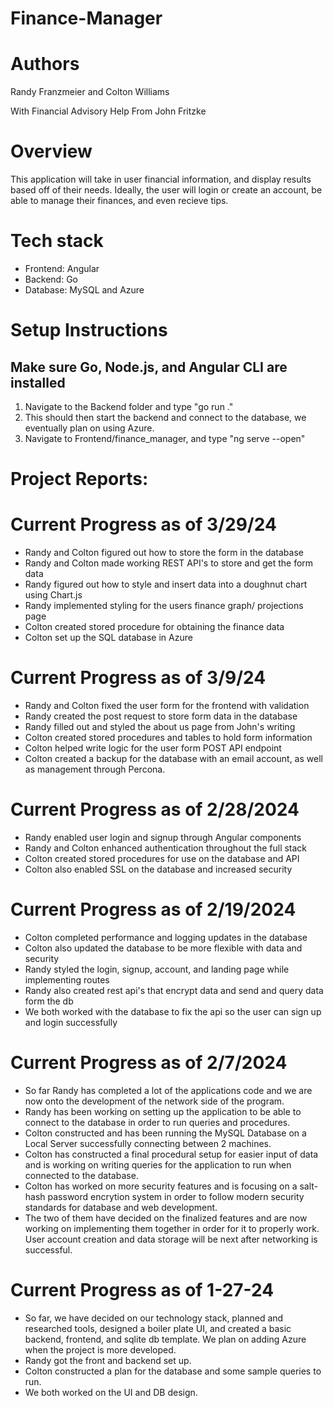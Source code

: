 # Finance-Manager

# Authors
 Randy Franzmeier and Colton Williams

 With Financial Advisory Help From John Fritzke

# Overview
 This application will take in user financial information, and display results based off of their needs.
 Ideally, the user will login or create an account, be able to manage their finances, and even recieve tips.

# Tech stack
 * Frontend: Angular
 * Backend: Go
 * Database: MySQL and Azure

# Setup Instructions
## Make sure Go, Node.js, and Angular CLI are installed
1. Navigate to the Backend folder and type "go run ."
2. This should then start the backend and connect to
   the database, we eventually plan on using Azure.
3. Navigate to Frontend/finance_manager, and type
   "ng serve --open"

# Project Reports:

# Current Progress as of 3/29/24
* Randy and Colton figured out how to store the form in the database
* Randy and Colton made working REST API's to store and get the form data
* Randy figured out how to style and insert data into a doughnut chart using Chart.js
* Randy implemented styling for the users finance graph/ projections page
* Colton created stored procedure for obtaining the finance data
* Colton set up the SQL database in Azure

# Current Progress as of 3/9/24
* Randy and Colton fixed the user form for the frontend with validation
* Randy created the post request to store form data in the database
* Randy filled out and styled the about us page from John's writing
* Colton created stored procedures and tables to hold form information
* Colton helped write logic for the user form POST API endpoint
* Colton created a backup for the database with an email account, as well
  as management through Percona.

# Current Progress as of 2/28/2024
* Randy enabled user login and signup through Angular components
* Randy and Colton enhanced authentication throughout the full stack
* Colton created stored procedures for use on the database and API
* Colton also enabled SSL on the database and increased security

# Current Progress as of 2/19/2024
*  Colton completed performance and logging updates in the database
*  Colton also updated the database to be more flexible with data and security
*  Randy styled the login, signup, account, and landing page while implementing routes
*  Randy also created rest api's that encrypt data and send and query data form the db
*  We both worked with the database to fix the api so the user can sign up and login successfully


# Current Progress as of 2/7/2024
*  So far Randy has completed a lot of the applications code and we are now onto the development of the network side of the program.
*  Randy has been working on setting up the application to be able to connect to the database in order to run queries and procedures.
*  Colton constructed and has been running the MySQL Database on a Local Server successfully connecting between 2 machines.
*  Colton has constructed a final procedural setup for easier input of data and is working on writing queries for the application to run when connected to the database.
*  Colton has worked on more security features and is focusing on a salt-hash password encrytion system in order to follow modern security standards for database and web development.
*  The two of them have decided on the finalized features and are now working on implementing them together in order for it to properly work. User account creation and data storage will be next after networking is successful.

# Current Progress as of 1-27-24
*  So far, we have decided on our technology stack, planned and researched tools, designed a boiler plate UI, and created a basic backend, frontend, and sqlite db template. We plan on adding Azure when the project is more developed.
*  Randy got the front and backend set up.
*  Colton constructed a plan for the database and some sample queries to run.
*  We both worked on the UI and DB design.




